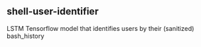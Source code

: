 ## shell-user-identifier
LSTM Tensorflow model that identifies users by their (sanitized) bash_history
